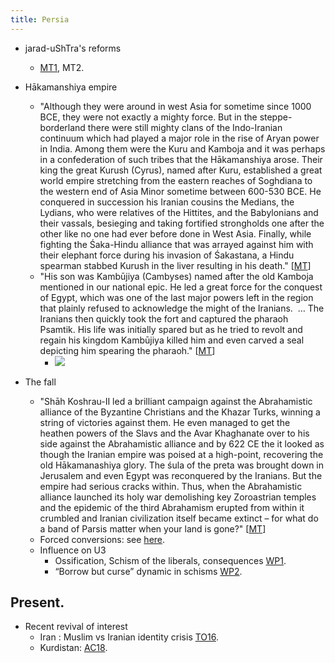 ```yaml
---
title: Persia
---
```



- jarad-uShTra's reforms
    - [MT1](https://manasataramgini.wordpress.com/2008/12/26/iranian-miscellany/), MT2.
- Hākamanshiya empire
    - "Although they were around in west Asia for sometime since 1000 BCE, they were not exactly a mighty force. But in the steppe-borderland there were still mighty clans of the Indo-Iranian continuum which had played a major role in the rise of Aryan power in India. Among them were the Kuru and Kamboja and it was perhaps in a confederation of such tribes that the Hākamanshiya arose. Their king the great Kurush (Cyrus), named after Kuru, established a great world empire stretching from the eastern reaches of Soghdiana to the western end of Asia Minor sometime between 600-530 BCE. He conquered in succession his Iranian cousins the Medians, the Lydians, who were relatives of the Hittites, and the Babylonians and their vassals, besieging and taking fortified strongholds one after the other like no one had ever before done in West Asia. Finally, while fighting the Śaka-Hindu alliance that was arrayed against him with their elephant force during his invasion of Śakastana, a Hindu spearman stabbed Kurush in the liver resulting in his death." \[[MT](https://manasataramgini.wordpress.com/2017/11/07/of-lives-of-men-of-times-of-men-i/)\]
    - "His son was Kambūjiya (Cambyses) named after the old Kamboja mentioned in our national epic. He led a great force for the conquest of Egypt, which was one of the last major powers left in the region that plainly refused to acknowledge the might of the Iranians.  … The Iranians then quickly took the fort and captured the pharaoh Psamtik. His life was initially spared but as he tried to revolt and regain his kingdom Kambūjiya killed him and even carved a seal depicting him spearing the pharaoh." \[[MT](https://manasataramgini.wordpress.com/2017/11/07/of-lives-of-men-of-times-of-men-i/)\]
        - [![](https://i.imgur.com/lnTufx2.jpg)](https://i.imgur.com/lnTufx2.jpg)
            
              
            
- The fall
    - "Shāh Koshrau-II led a brilliant campaign against the Abrahamistic alliance of the Byzantine Christians and the Khazar Turks, winning a string of victories against them. He even managed to get the heathen powers of the Slavs and the Avar Khaghanate over to his side against the Abrahamistic alliance and by 622 CE the it looked as though the Iranian empire was poised at a high-point, recovering the old Hākamanashiya glory. The śula of the preta was brought down in Jerusalem and even Egypt was reconquered by the Iranians. But the empire had serious cracks within. Thus, when the Abrahamistic alliance launched its holy war demolishing key Zoroastrian temples and the epidemic of the third Abrahamism erupted from within it crumbled and Iranian civilization itself became extinct – for what do a band of Parsis matter when your land is gone?" \[[MT](https://manasataramgini.wordpress.com/2017/11/07/of-lives-of-men-of-times-of-men-i/)\]
    - Forced conversions: see [here](https://sites.google.com/site/hinduvichaarah/vairinah/on-islam).
    - Influence on U3
        - Ossification, Schism of the liberals, consequences [WP1](https://vishvasvasuki.wordpress.com/2015/08/31/a-hindu-perspective-on-zoroastrians-schism-of-the-liberals-and-its-dangers/).
        - “Borrow but curse” dynamic in schisms [WP2](https://vishvasvasuki.wordpress.com/2015/08/31/borrow-but-curse-dynamic-in-schisms/).

## Present.
- Recent revival of interest
    - Iran : Muslim vs Iranian identity crisis [TO16](http://www.thetower.org/article/the-religion-that-the-iranian-mullahs-fear-most-zoroastrianism/?utm_content=buffer28b7a&utm_medium=social&utm_source=twitter.com&utm_campaign=buffer).
    - Kurdistan: [AC18](https://www.academia.edu/36188583/_Zoroaster_was_a_Kurd_Neo-Zoroastrianism_among_the_Iraqi_Kurds).